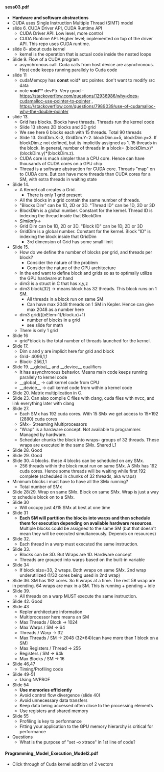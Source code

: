 #### sess03.pdf
* **Hardware and software abstractions**
* CUDA uses Single Instruction Multiple Thread (SIMT) model
* slide 6. CUDA Driver API, CUDA Runtime API
  * CUDA Driver API. Low level, more control
  * CUDA Runtime API. Higher level; implemented on top of the driver API. This repo uses CUDA runtime.
* slide 8- about cuda kernel
  * kernel is the operation that is actual code inside the nested loops
* Slide 9. Flow of a CUDA program
  * asynchronous call. Cuda calls from host device are asynchronous. Host code keeps running parallely to Cuda code
* slide 11
  * cudaMemcpy has **const** void* src pointer. don't want to modify src data
  * note **void**** devPtr. Very good - https://stackoverflow.com/questions/12936986/why-does-cudamalloc-use-pointer-to-pointer , https://stackoverflow.com/questions/7989039/use-of-cudamalloc-why-the-double-pointer
* slide 13.
  * Grid has blocks. Blocks have threads. Threads run the kernel code
  * Slide 13 shows 2D blocks and 2D grid
  * We see here 6 blocks each with 15 threads. Total 90 threads
  * Slide 13. GridDim.X=3, GridDim.Y=2. blockDim.x=5, blockDim.y=3. If blockDim.z not defined, but its implicitly assigned as 1. 15 threads in the block. In general, number of threads in a block= (blockDim.x)\*(blockDim.y)\*(blockDim.z).
  * CUDA core is much simpler than a CPU core. Hence can have thousands of CUDA cores on a GPU chip
  * Thread is a software abstraction for CUDA core. Threads "map" on to CUDA core. But can have more threads than CUDA cores for a SM, with extra threads in waiting state
* Slide 14.
  * A Kernel call creates a Grid.
    * There is only 1 grid present
  * All the blocks in a grid contain the same number of threads.
  * "Blocks Dim" can be 1D, 2D or 3D. "Thread ID" can be 1D, 2D or 3D
  * BlockDim is a global number. Constant for the kernel. Thread ID is indexing the thread inside that BlockDim
  * *Similarly->*
  * Grid Dim can be 1D, 2D or 3D. "Block ID" can be 1D, 2D or 3D
  * GridDim is a global number. Constant for the kernel. Block "ID" is indexing the block inside that GridDim
    * 3rd dimension of Grid has some small limit
* Slide 15.
  * How do we define the number of blocks per grid, and threads per block?
    * Consider the nature of the problem
    * Consider the nature of the GPU architecture
  * In the end want to define block and grids so as to optimally utilize the GPU hardware at hand
  * dim3 is a struct in C that has x,y,z
  * dim3 block(32) -> means block has 32 threads. This block runs on 1 SM.
    * All threads in a block run on same SM
    * Can have max 2048 threads on 1 SM in Kepler. Hence can give max 2048 as a number here
  * dim3 grid(((nElem-1)/block.x)+1)
    * number of blocks in a grid
    * see slide for math
  * There is only 1 grid
* Slide 16
  * grid*block is the total number of threads launched for the kernel.
* Slide 17.
  * Dim x and y are implicit here for grid and block
  * Grid- 4096,1,1
  * Block- 256,1,1
* Slide 19. \_\_global__ and \_\_device__ qualifiers
  * It has asynchronous behavior. Means main code keeps running parallely to kernel code
  * \_\_global__ -> call kernel code from CPU
  * \_\_device__ -> call kernel code from within a kernel code
* Slide 20. Matrix multiplication in C.
* Slide 23. Can also compile C files with clang, cuda files with nvcc, and link everything later with clang
* Slide 27.
  * Each SMx has 192 cuda cores. With 15 SMx we get access to 15*192 (2880) cuda cores
  * SMx= Streaming Multiprocessors
  * "Wrap" is a hardware concept. Not available to programmer. Managed by hardware.
  * Scheduler chunks the block into wraps- groups of 32 threads. These wraps are executed in the same SMx. Shared L1
* Slide 28. Good
* Slide 29. Good
* Slide 30. 4 blocks. these 4 blocks can be scheduled on any SMx.
  * 256 threads within the block must run on same SMx. A SMx has 192 cuda cores. Hence some threads will be waiting while first 192 complete (scheduled in chunks of 32 threads, aka wraps)
* Minimum blocks i must have to have all the SMx running?
  * Total number of SMx
* Slide 28/29. Wrap on same SMx. Block on same SMx. Wrap is just a way to schedule block on to a SMx.
* Slide 30
  * Will occupy just 4/15 SMx at best at one time
* Slide 31
  * **Each SM will partition the blocks into warps and then schedule them for
execution depending on available hardware resources.** Multiple blocks could be assigned to the same SM (but that
doesn't mean they will be executed simultaneously. Depends on resources)
* Slide 32.
  * Each thread in a warp must executed the same instruction.
* Slide 33.
  * Blocks can be 3D. But Wraps are 1D. Hardware concept
  * Threads are grouped into warps based on the built-in variable
* Slide 34
  * If block size=33, 2 wraps. Both wraps on same SMx. 2nd wrap underutilized (1/32 cores being used in 2nd wrap)
* Slide 36. SM has 192 cores. So 6 wraps at a time. The rest 58 wrap are in pending. 64 wraps are max in a SM.  This is running + pending + idle
* Slide 39.
  * All threads on a warp MUST execute the same instruction.
* Slide 42. Good
* Slide 43
  * Kepler architecture information
  * Multiprocessor here means an SM
  * Max Threads / Block -> 1024
  * Max Warps / SM -> 64
  * Threads / Warp -> 32
  * Max Threads / SM -> 2048 (32*64)(can have more than 1 block on a SM)
  * Max Registers / Thread -> 255
  * Registers / SM -> 64k
  * Max Blocks / SM -> 16
* Slide 46,47
  * Timing/Profiling code
* Slide 49-51
  * Using NVPROF
* Slide 54
  * **Use memories efficiently**
  * Avoid control flow divergence (slide 40)
  * Avoid unnecessary data transfers
  * Keep data being accessed often close to the processing elements
  * Use registers and shared memory
* Slide 55
  * Profiling is key to performance
  * Fitting your application to the GPU memory hierarchy is critical for performance
* Questions
  * What is the purpose of "set -o xtrace" in 1st line of code?

#### Programming_Model_Execution_Model2.pdf
* Click through of Cuda kernel addition of 2 vectors
